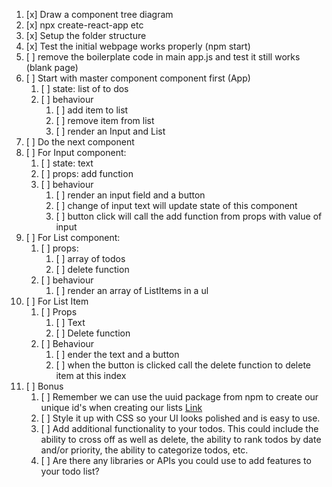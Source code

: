 1. [x] Draw a component tree diagram
2. [x] npx create-react-app etc
3. [x] Setup the folder structure
4. [x] Test the initial webpage works properly (npm start)
5. [ ] remove the boilerplate code in main app.js and test it still works (blank page)
6. [ ] Start with master component component first (App)
   1. [ ] state: list of to dos
   2. [ ] behaviour
      1. [ ] add item to list
      2. [ ] remove item from list
      3. [ ] render an Input and List
7. [ ] Do the next component
8. [ ] For Input component:
   1. [ ] state: text
   2. [ ] props: add function
   3. [ ] behaviour
      1. [ ] render an input field and a button
      2. [ ] change of input text will update state of this component
      3. [ ] button click will call the add function from props with value of input
9. [ ] For List component:
   1.  [ ] props: 
       1.  [ ] array of todos
       2.  [ ] delete function
   2.  [ ] behaviour
       1.  [ ] render an array of ListItems in a ul
10. [ ] For List Item
    1.  [ ] Props
        1.  [ ] Text
        2.  [ ] Delete function
    2.  [ ] Behaviour
        1.  [ ] ender the text and a button
        2.  [ ] when the button is clicked call the delete function to delete item at this index
11. [ ] Bonus
    1.  [ ] Remember we can use the uuid package from npm to create our unique id's when creating our lists [Link](https://www.npmjs.com/package/uuid)
    2.  [ ] Style it up with CSS so your UI looks polished and is easy to use.
    3.  [ ] Add additional functionality to your todos. This could include the ability to cross off as well as delete, the ability to rank todos by date and/or priority, the ability to categorize todos, etc.
    4.  [ ] Are there any libraries or APIs you could use to add features to your todo list?




